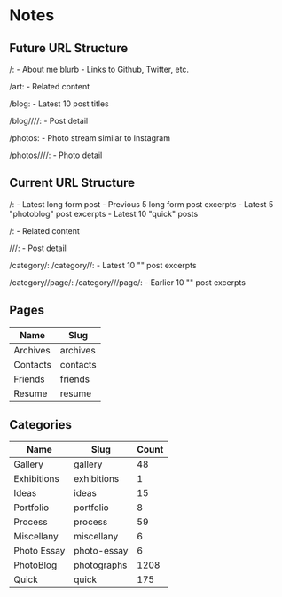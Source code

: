 # Notes #

## Future URL Structure ##

/:
    - About me blurb
    - Links to Github, Twitter, etc.

/art:
    - Related content

/blog:
    - Latest 10 post titles

/blog/<year>/<month>/<day>/<slug>:
    - Post detail

/photos:
    - Photo stream similar to Instagram

/photos/<year>/<month>/<day>/<slug>:
    - Photo detail





## Current URL Structure ##

/:
    - Latest long form post
    - Previous 5 long form post excerpts
    - Latest 5 "photoblog" post excerpts
    - Latest 10 "quick" posts

/<page>:
    - Related content

/<year>/<month>/<slug>:
    - Post detail

/category/<category>:
/category/<category>/<category>:
    - Latest 10 "<category>" post excerpts

/category/<category>/page/<number>:
/category/<category>/<category>/page/<number>:
    - Earlier 10 "<category>" post excerpts



## Pages ##

Name     | Slug  
-------- | ------  
Archives | archives  
Contacts | contacts  
Friends  | friends  
Resume   | resume  



## Categories ##

Name        | Slug        | Count  
----------- | ----------- | ---  
Gallery     | gallery     | 48  
Exhibitions | exhibitions | 1  
Ideas       | ideas       | 15  
Portfolio   | portfolio   | 8  
Process     | process     | 59  
Miscellany  | miscellany  | 6  
Photo Essay | photo-essay | 6  
PhotoBlog   | photographs | 1208  
Quick       | quick       | 175 
